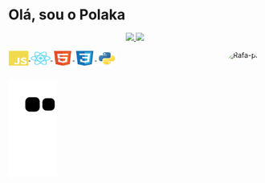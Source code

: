 
 <h1>Olá, sou o Polaka</h1>

<div align="center">
  <a href="https://github.com/PolakaOficial">
  <img height="180em" src="https://github-readme-stats.vercel.app/api?username=PolakaOficial&show_icons=true&theme=dracula&include_all_commits=true&count_private=true"/>
  <img height="180em" src="https://github-readme-stats.vercel.app/api/top-langs/?username=PolakaOficial&layout=compact&langs_count=7&theme=dracula"/>
</div>
  <div style="display: inline_block"><br>
  <img align="center" alt="Polaka-Js" height="30" width="40" src="https://raw.githubusercontent.com/devicons/devicon/master/icons/javascript/javascript-plain.svg">
  <img align="center" alt="Polaka-React" height="30" width="40" src="https://raw.githubusercontent.com/devicons/devicon/master/icons/react/react-original.svg">
  <img align="center" alt="Polaka-HTML" height="30" width="40" src="https://raw.githubusercontent.com/devicons/devicon/master/icons/html5/html5-original.svg">
  <img align="center" alt="Polaka-CSS" height="30" width="40" src="https://raw.githubusercontent.com/devicons/devicon/master/icons/css3/css3-original.svg">
  <img align="center" alt="Polaka-Python" height="30" width="40" src="https://raw.githubusercontent.com/devicons/devicon/master/icons/python/python-original.svg">
  <img align="right" alt="Rafa-pic" height="150" style="border-radius:50px;" src="https://media.discordapp.net/attachments/639956127056134178/890373478988013628/Publicacoes_Instagram_1_1.png?width=676&height=676">
</div>
  
  ##
  
<div>
  
   ![Snake animation](https://github.com/rafaballerini/rafaballerini/blob/output/github-contribution-grid-snake.svg)

</div>
